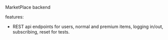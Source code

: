 MarketPlace backend

features:

- REST api endpoints for users, normal and premium items, logging in/out, subscribing, reset for tests.
